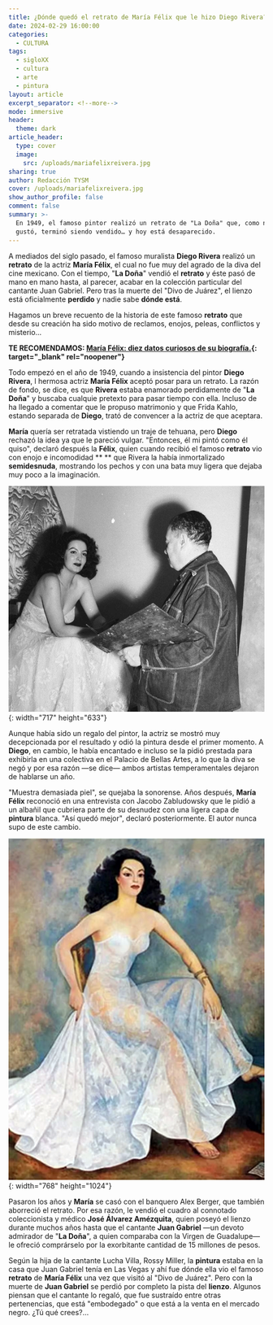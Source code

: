 ```yaml
---
title: ¿Dónde quedó el retrato de María Félix que le hizo Diego Rivera?
date: 2024-02-29 16:00:00
categories:
  - CULTURA
tags:
  - sigloXX
  - cultura
  - arte
  - pintura
layout: article
excerpt_separator: <!--more-->
mode: immersive
header:
  theme: dark
article_header:
  type: cover
  image:
    src: /uploads/mariafelixreivera.jpg
sharing: true
author: Redacción TYSM
cover: /uploads/mariafelixreivera.jpg
show_author_profile: false
comment: false
summary: >-
  En 1949, el famoso pintor realizó un retrato de "La Doña" que, como no le
  gustó, terminó siendo vendido… y hoy está desaparecido.
---
```

A mediados del siglo pasado, el famoso muralista **Diego Rivera** realizó un **retrato** de la actriz **María Félix**, el cual no fue muy del agrado de la diva del cine mexicano. Con el tiempo, "**La Doña**" vendió el **retrato** y éste pasó de mano en mano hasta, al parecer, acabar en la colección particular del cantante Juan Gabriel. Pero tras la muerte del "Divo de Juárez", el lienzo está oficialmente **perdido** y nadie sabe **dónde está**.

Hagamos un breve recuento de la historia de este famoso **retrato** que desde su creación ha sido motivo de reclamos, enojos, peleas, conflictos y misterio…

**TE RECOMENDAMOS: [María Félix: diez datos curiosos de su biografía.](https://blog.tonoysumariachi.com/mexicanisimos/2022/04/21/maria-felix-diez-datos-curiosos-de-su-biografia.html){: target="_blank" rel="noopener"}**

Todo empezó en el año de 1949, cuando a insistencia del pintor **Diego Rivera**, l hermosa actriz **María Félix** aceptó posar para un retrato. La razón de fondo, se dice, es que **Rivera** estaba enamorado perdidamente de "**La Doña**" y buscaba cualquie pretexto para pasar tiempo con ella. Incluso de ha llegado a comentar que le propuso matrimonio y que Frida Kahlo, estando separada de **Diego**, trató de convencer a la actriz de que aceptara.

**María** quería ser retratada vistiendo un traje de tehuana, pero **Diego** rechazó la idea ya que le pareció vulgar. "Entonces, él mi pintó como él quiso", declaró después la **Félix**, quien cuando recibió el famoso **retrato** vio con enojo e incomodidad ** ** que Rivera la había inmortalizado **semidesnuda**, mostrando los pechos y con una bata muy ligera que dejaba muy poco a la imaginación.

![](/uploads/felix2.jpg){: width="717" height="633"}

​​​​​Aunque había sido un regalo del pintor, la actriz se mostró muy decepcionada por el resultado y odió la pintura desde el primer momento. A **Diego**, en cambio, le había encantado e incluso se la pidió prestada para exhibirla en una colectiva en el Palacio de Bellas Artes, a lo que la diva se negó y por esa razón —se dice— ambos artistas temperamentales dejaron de hablarse un año.

"Muestra demasiada piel", se quejaba la sonorense. Años después, **María Félix** reconoció en una entrevista con Jacobo Zabludowsky que le pidió a un albañil que cubriera parte de su desnudez con una ligera capa de **pintura** blanca. "Así quedó mejor", declaró posteriormente. El autor nunca supo de este cambio.

![](/uploads/felix-1.jpg){: width="768" height="1024"}

Pasaron los años y **María** se casó con el banquero Alex Berger, que también aborreció el retrato. Por esa razón, le vendió el cuadro al connotado coleccionista y médico **José Álvarez Amézquita**, quien poseyó el lienzo durante muchos años hasta que el cantante **Juan Gabriel** —un devoto admirador de "**La Doña**", a quien comparaba con la Virgen de Guadalupe— le ofreció comprárselo por la exorbitante cantidad de 15 millones de pesos.

Según la hija de la cantante Lucha Villa, Rossy Miller, la **pintura** estaba en la casa que Juan Gabriel tenía en Las Vegas y ahí fue dónde ella vio el famoso **retrato** de **María Félix** una vez que visitó al "Divo de Juárez". Pero con la muerte de **Juan Gabriel** se perdió por completo la pista del **lienzo**. Algunos piensan que el cantante lo regaló, que fue sustraído entre otras pertenencias, que está "embodegado" o que está a la venta en el mercado negro. ¿Tú qué crees?…